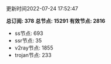 更新时间2022-07-24 17:52:47

**总订阅: 378**
**总节点: 15291**
**有效节点: 2816**
- ss节点: 693
- ssr节点: 35
- v2ray节点: 1855
- trojan节点: 233
